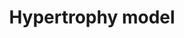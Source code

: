 ---
annotations:
- type: Disease Ontology
  value: heart disease
- type: Pathway Ontology
  value: hypertrophic cardiomyopathy pathway
- type: Pathway Ontology
  value: disease pathway
- type: Cell Type Ontology
  value: cardiac muscle cell
- type: Cell Type Ontology
  value: muscle cell
authors:
- A.C.Zambon
- MaintBot
- Derob
- Thomas
- Khanspers
- AlexanderPico
- Jmelius
- MirellaKalafati
- AMTan
- Egonw
- Eweitz
description: Model of the effects of resistance exercise on gene regulation in human
  quadriceps muscle after an acute bout of isotonic exercise.   Proteins on this pathway
  have targeted assays available via the [https://assays.cancer.gov/available_assays?wp_id=WP516
  CPTAC Assay Portal]
last-edited: 2021-05-22
organisms:
- Homo sapiens
redirect_from:
- /index.php/Pathway:WP516
- /instance/WP516
schema-jsonld:
- '@context': https://schema.org/
  '@id': https://wikipathways.github.io/pathways/WP516.html
  '@type': Dataset
  creator:
    '@type': Organization
    name: WikiPathways
  description: Model of the effects of resistance exercise on gene regulation in human
    quadriceps muscle after an acute bout of isotonic exercise.   Proteins on this
    pathway have targeted assays available via the [https://assays.cancer.gov/available_assays?wp_id=WP516
    CPTAC Assay Portal]
  keywords:
  - CYR61
  - VEGF
  - IFNG
  - '?'
  - TCF8
  - MINOR
  - IL1A
  - DUSP14
  - MYOG
  - NR4A3
  - IFRD1
  - WDR1
  - ANKRD1
  - HBEGF
  - IL18
  - ADAM10
  - JUND
  - EIF4EBP1
  - ATF3
  - GDF8
  - IL1R1
  - EIF4E
  license: CC0
  name: Hypertrophy model
seo: CreativeWork
title: Hypertrophy model
wpid: WP516
---